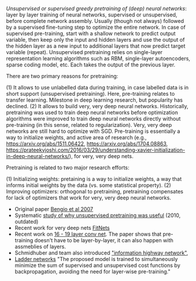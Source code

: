 *Unsupervised or supervised greedy pretraining of (deep) neural networks*: layer by layer training of neural networks, supervised or unsupervised, before complete network assembly. Usually (though not always) followed by a supervised fine-tuning step to optimize the entire network. In case of supervised pre-training, start with a shallow network to predict output variable, then keep only the input and hidden layers and use the output of the hidden layer as a new input to additional layers that now predict target variable (repeat). Unsupervised pretraining relies on single-layer representation learning algorithms such as RBM, single-layer autoencoders, sparse coding model, etc. Each takes the output of the previous layer. 

There are two primary reasons for pretraining: 

(1) It allows to use unlabelled data during training, in case labelled data is in short support (unsupervised pretraining). Here, pre-training relates to transfer learning. Milestone in deep learning research, but popularity has declined. 
(2) It allows to build very, very deep neural networks. Historically, pretraining was used to train deep neural networks before optimization algorithms were improved to train deep neural networks directly without pre-training (in this sense, related to regularization). Very, very deep networks are still hard to optimize with SGD. Pre-training is essentially a way to initialize weights, and active area of research (e.g., https://arxiv.org/abs/1511.06422, https://arxiv.org/abs/1704.08863, https://prateekvjoshi.com/2016/03/29/understanding-xavier-initialization-in-deep-neural-networks/), for very, very deep nets. 

Pretraining is related to two major research efforts:

(1) Initializing weights: pretaining is a way to initialize weights, a way that informs initial weights by the data (vs. some statistical property).
(2) Improving optimizers: orthogonal to pretraining, pretraining compensates for lack of optimizers that work for very, very deep neural networks. 

 - Original paper [Bengio et al 2007](https://papers.nips.cc/paper/3048-greedy-layer-wise-training-of-deep-networks.pdf)
 - Systematic [study of why unsupervised pretraining was useful](http://www.jmlr.org/papers/volume11/erhan10a/erhan10a.pdf) (2010, outdated)
 - Recent work for very deep nets [FitNets](https://arxiv.org/abs/1412.6550)
 - Recent work on [16 - 19 layer conv net](https://arxiv.org/pdf/1409.1556.pdf). The paper shows that pre-training doesn't have to be layer-by-layer, it can also happen with assmeblies of layers. 
 - Schmidhuber and team also introduced ["information highway network"](http://papers.nips.cc/paper/5850-training-very-deep-networks.pdf), 
 - [Ladder networks](https://arxiv.org/abs/1507.02672) "The proposed model is trained to simultaneously minimize the sum of supervised and unsupervised cost functions by backpropagation, avoiding the need for layer-wise pre-training."

